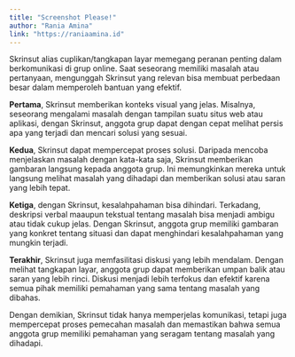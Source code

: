 ```yaml
---
title: "Screenshot Please!"
author: "Rania Amina"
link: "https://raniaamina.id"
---
```


Skrinsut alias cuplikan/tangkapan layar memegang peranan penting dalam berkomunikasi di grup online. Saat seseorang memiliki masalah atau pertanyaan, mengunggah Skrinsut yang relevan bisa membuat perbedaan besar dalam memperoleh bantuan yang efektif.

__Pertama__, Skrinsut memberikan konteks visual yang jelas. Misalnya, seseorang mengalami masalah dengan tampilan suatu situs web atau aplikasi, dengan Skrinsut, anggota grup dapat dengan cepat melihat persis apa yang terjadi dan mencari solusi yang sesuai.

__Kedua__, Skrinsut dapat mempercepat proses solusi. Daripada mencoba menjelaskan masalah dengan kata-kata saja, Skrinsut memberikan gambaran langsung kepada anggota grup. Ini memungkinkan mereka untuk langsung melihat masalah yang dihadapi dan memberikan solusi atau saran yang lebih tepat.

__Ketiga__, dengan Skrinsut, kesalahpahaman bisa dihindari. Terkadang, deskripsi verbal maaupun tekstual tentang masalah bisa menjadi ambigu atau tidak cukup jelas. Dengan Skrinsut, anggota grup memiliki gambaran yang konkret tentang situasi dan dapat menghindari kesalahpahaman yang mungkin terjadi.

__Terakhir__, Skrinsut juga memfasilitasi diskusi yang lebih mendalam. Dengan melihat tangkapan layar, anggota grup dapat memberikan umpan balik atau saran yang lebih rinci. Diskusi menjadi lebih terfokus dan efektif karena semua pihak memiliki pemahaman yang sama tentang masalah yang dibahas.

Dengan demikian, Skrinsut tidak hanya memperjelas komunikasi, tetapi juga mempercepat proses pemecahan masalah dan memastikan bahwa semua anggota grup memiliki pemahaman yang seragam tentang masalah yang dihadapi.
